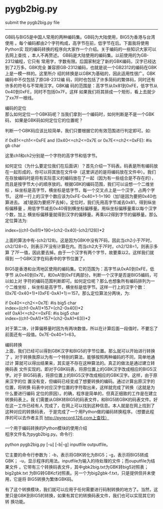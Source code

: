 # pygb2big.py
submit the pygb2big.py file

---------------
GB码与BIG5是中国人常用的两种编码集。GB码为大陆使用，BIG5为香港与台湾使用
。每个编码都由2个字符构成，高字节在前，低字节在后。下面我将使用Python实
现的编码转换的程序向大家作一个介绍。关于编码的一些知识大家可以去网上查找
，本人不再赘述。 GB码是大陆使用的编码集。以前使用的为GB-2312编程，它只有
常用字，字数有限。后国家制定了新的GBK编码，汉字已经达到了2万多。GBK完全
兼容原GB-2312编码，也就是说一个GB2312的编码在GBK上是一模一样的。这里所介
绍的转换是以GBK为基础的，因此适用性很广。GBK编码中不仅包括了原GB-2312编
码，同时也包括了许多简码的繁体码，同时还有许多的符号与不常用汉字。GBK编
码的范围是：高字节从0x81到0xFE，低字节从0x40到0xFE，同时不包括0x7F。这样
如果我们将其排成一个矩形，看上去就少了xx7F一根线。  
  
编码的定位  
那么如何定位一个GBK码呢？当我们拿到一个编码时，如何判断是不是一个GBK码，
如果是GBK码如何定位它的位置呢？  
  
判断一个GBK码应该比较简单，我们只要根据它的有效范围进行判定即可。如:  
  
if 0x81<=ch1<=0xFE and (0x40<=ch2<=0x7E or 0x7E<=ch2<=0xFE): #is gb char
  
  
  
这里ch1和ch2分别是一个字符的高字节和低字节。  
  
如何定位（为什么要定位我们在后面讲）？首先介绍一下码表。码表是所有编码放
在一起形成的，你可以将其放在文件中（这里讲述的是将编码放在文件中）。我们
在存放编码时是将有实际意义的编码放在了一起（因为有一些组合是不存在的），
而且是按字节大小的顺序放的。根据GBK的编码范围，我们可以设想一个二维坐标
，纵坐标是高字节，横坐标是低字节，每一个交叉点上是一个汉字，占两个字节。
这样一行上的汉字个数应该为0xFE-0x40+1-1=190（加1是因为要把0x40也算进去。
减1是因为要把7F去掉）。定位时，我们先用高字节减去0x81，得到纵坐标偏移量
。用低字节减去0x40得到横坐标偏移量。用纵坐标偏移量乘以每个汉字个数，加上
横坐标偏移量就得到汉字的偏移量。再乘以2得到字节的偏移量。那么定位算法为:
  
  
index=((ch1-0x81)*190+(ch2-0x40)-(ch2/128))*2  
  
  
上面的算法中有-(ch2/128)。这是因为GBK中没有7F码，因此当ch2小于7F时，
ch2/128=0，则表示7F没有计算在内。而当ch2大于7F时，ch2/128=1，则表示多算
了7F一值，因此要去掉。由于一个汉字有两个字节，故要乘以2。这样我们就得到
一个GBK汉字在码表中的字节位置了。  
  
BIG5是香港和台湾地区使用的编码集。它的范围为：高字节从0xA0到0xFE，低字节
从0x40到0x7E，和0xA1到0xFE两部分。判断一个汉字是否是BIG5编码，可以如上对
字符的编码范围判断即可。如何定位呢？那么也想象所有编码排列为一个二维坐标
，纵坐标是高字节，横坐标是低字节。这样一行上的汉字个数：
(0x7E-0x40+1)+(0xFE-0xA1+1)＝157。那么定位算法分两块，为:  
  
if 0x40<=ch2<=0x7E: #is big5 char  
index=((ch1-0xA1)*157+(ch2-0x40))*2  
elif 0xA1<=ch2<=0xFE: #is big5 char  
index=((ch1-0xA1)*157+(ch2-0xA1+63))*2  
  
  
对于第二块，计算偏移量时因为有两块数值，所以在计算后面一段值时，不要忘了
前面还有一段值。0x7E-0x40+1=63。  
  
编码转换  
上面，我们已经可以得到GBK汉字和BIG5的字节位置。那么就可以开始进行转换了
。对于转换我原以为有一个特别的算法，能够按照两种编码的不同，简单地通过计
算就可以得出结果来，其实是不存在这种算法的。真正的做法是通过建立转换码表
文件实现的。即对于GBK码表，将原位置上的GBK汉字改成相应的BIG5汉字。对于
BIG5码表，将原位置上的BIG5汉字改成相应的GBK汉字。这样，由于原来汉字的位
置没有变，但编码已经变成了想要转换的编码。通过计算出原汉字的位置，将转换
码表中对应汉字位置的字符取出来，这样就完成了转换（这就是为什么要进行编码
定位的原因）。的确，程序是简单的，但真正细致的工作是在建立转换码表上。我
们需要从GBK转BIG5的码表文件，和BIG5转GBK的码表文件。好在这一工作已经有人
完成了，在网上可以找到这种信息。本人就是在网上找到了这种对应的转换码表，
于是完成了一个用Python做的编码转换程序。（想要此程序的可以去作者主页
http://pyrecord.126.com上查找）  
  
一个用于编码转换的Python模块的使用介绍  
程序文件名为pygb2big.py。命令行:  
  
python pygb2big.py [-u] [-b|-g] inputfile outputfile。  
  
  
它主要的命令行参数为：-b，表示将GBK转化为BIG5；-g，表示将BIG5转成GBK；
-u，显示程序的用法。inputfile为输入的待处理的文件；而ouputfile为结果文件
。它带有三个转换码表文件，其中gbk2big.txt为GBK转big5对照表；big2gbk.txt
为BIG转GBKcf对照表。另一个为big2gbk-f.txt，只是提供但并未使用，它是将
BIG5转换为繁体GBK码。  
  
有了这个转换模块，我们就可以应用于任何需要进行码制转换的地方了。当然，这
里只是GBK到BIG5的转换，如果有其它的转换码表文件，我们也可以实现其它的转
换功能。
